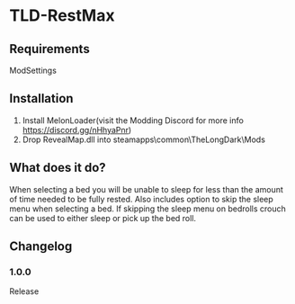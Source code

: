 # TLD-RestMax

## Requirements
ModSettings

## Installation
1. Install MelonLoader(visit the Modding Discord for more info https://discord.gg/nHhyaPnr)
2. Drop RevealMap.dll into steamapps\common\TheLongDark\Mods

## What does it do?
When selecting a bed you will be unable to sleep for less than the amount of time needed to be fully rested.
Also includes option to skip the sleep menu when selecting a bed.
If skipping the sleep menu on bedrolls crouch can be used to either sleep or pick up the bed roll.

## Changelog

### 1.0.0
Release
